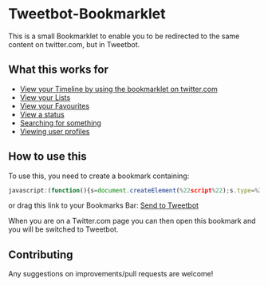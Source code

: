 Tweetbot-Bookmarklet
====================

This is a small Bookmarklet to enable you to be redirected to the same content on twitter.com, but in Tweetbot.

What this works for
-------------------

* [View your Timeline by using the bookmarklet on twitter.com](https://twitter.com)
* [View your Lists](https://twitter.com/lists)
* [View your Favourites](https://twitter.com/favorites)
* [View a status](https://twitter.com/jack/status/20)
* [Searching for something](https://twitter.com/search?q=%28╯°□°）╯︵%20┻━┻%29)
* [Viewing user profiles](https://twitter.com/robbrazier_)

How to use this
---------------

To use this, you need to create a bookmark containing:

```javascript
javascript:(function(){s=document.createElement(%22script%22);s.type=%22text/javascript%22;s.src=%22https://rawgit.com/RobBrazier/Tweetbot-Bookmarklet/master/tweetbot.js%22;document.getElementsByTagName(%22head%22)[0].appendChild(s);})();
```

or drag this link to your Bookmarks Bar: [Send to Tweetbot](javascript:(function(){s=document.createElement(%22script%22);s.type=%22text/javascript%22;s.src=%22https://rawgit.com/RobBrazier/Tweetbot-Bookmarklet/master/tweetbot.js%22;document.getElementsByTagName(%22head%22)[0].appendChild(s);})();)

When you are on a Twitter.com page you can then open this bookmark and you will be switched to Tweetbot.

Contributing
------------

Any suggestions on improvements/pull requests are welcome!
